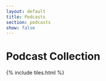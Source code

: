 ```yaml
---
layout: default
title: Podcasts
section: podcasts
show: false
---
```


# Podcast Collection

{% include tiles.html %}